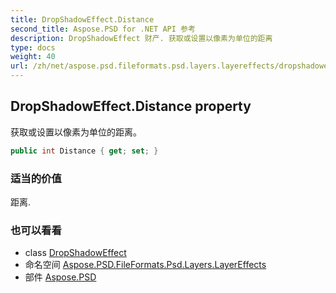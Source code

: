 ```yaml
---
title: DropShadowEffect.Distance
second_title: Aspose.PSD for .NET API 参考
description: DropShadowEffect 财产. 获取或设置以像素为单位的距离
type: docs
weight: 40
url: /zh/net/aspose.psd.fileformats.psd.layers.layereffects/dropshadoweffect/distance/
---
```

## DropShadowEffect.Distance property

获取或设置以像素为单位的距离。

```csharp
public int Distance { get; set; }
```

### 适当的价值

距离.

### 也可以看看

* class [DropShadowEffect](../)
* 命名空间 [Aspose.PSD.FileFormats.Psd.Layers.LayerEffects](../../dropshadoweffect/)
* 部件 [Aspose.PSD](../../../)


